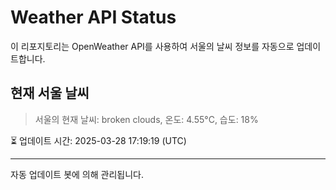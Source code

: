 
# Weather API Status

이 리포지토리는 OpenWeather API를 사용하여 서울의 날씨 정보를 자동으로 업데이트합니다.

## 현재 서울 날씨
> 서울의 현재 날씨: broken clouds, 온도: 4.55°C, 습도: 18%

⏳ 업데이트 시간: 2025-03-28 17:19:19 (UTC)

---
자동 업데이트 봇에 의해 관리됩니다.
